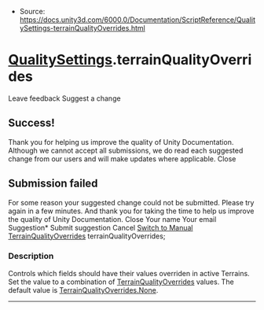 * Source: https://docs.unity3d.com/6000.0/Documentation/ScriptReference/QualitySettings-terrainQualityOverrides.html

#  [QualitySettings](https://docs.unity3d.com/6000.0/Documentation/ScriptReference/QualitySettings.html).terrainQualityOverrides
Leave feedback
Suggest a change
## Success!
Thank you for helping us improve the quality of Unity Documentation. Although we cannot accept all submissions, we do read each suggested change from our users and will make updates where applicable.
Close
## Submission failed
For some reason your suggested change could not be submitted. Please <a>try again</a> in a few minutes. And thank you for taking the time to help us improve the quality of Unity Documentation.
Close
Your name Your email Suggestion* Submit suggestion
Cancel
[Switch to Manual](https://docs.unity3d.com/6000.0/Documentation/Manual/class-QualitySettings.html "Go to QualitySettings Component in the Manual")
[TerrainQualityOverrides](https://docs.unity3d.com/6000.0/Documentation/ScriptReference/TerrainQualityOverrides.html) terrainQualityOverrides; 
### Description
Controls which fields should have their values overriden in active Terrains.
Set the value to a combination of [TerrainQualityOverrides](https://docs.unity3d.com/6000.0/Documentation/ScriptReference/TerrainQualityOverrides.html) values. The default value is [TerrainQualityOverrides.None](https://docs.unity3d.com/6000.0/Documentation/ScriptReference/TerrainQualityOverrides.None.html).
* * *
